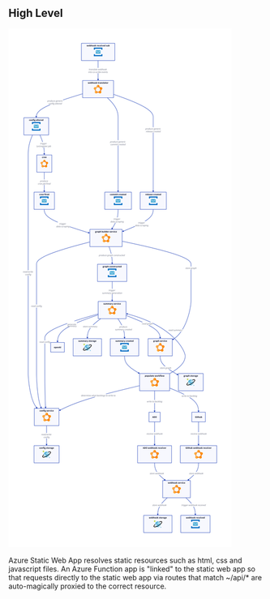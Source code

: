 ## High Level

![Overview](./assets/blueprints/overview.png)

Azure Static Web App resolves static resources such as html, css and javascript files. An Azure Function app is "linked" to the static web app so that requests directly to the static web app via routes that match ~/api/* are auto-magically proxied to the correct resource.